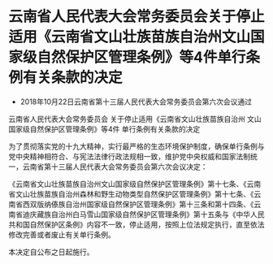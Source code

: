 # 云南省人民代表大会常务委员会关于停止适用《云南省文山壮族苗族自治州文山国家级自然保护区管理条例》等4件单行条例有关条款的决定

- 2018年10月22日云南省第十三届人民代表大会常务委员会第六次会议通过

<!-- INFO END -->

云南省人民代表大会常务委员会 关于停止适用《云南省文山壮族苗族自治州 文山国家级自然保护区管理条例》等4件 单行条例有关条款的决定

为了贯彻落实党的十九大精神，实行最严格的生态环境保护制度，确保单行条例与党中央精神相符合、与宪法法律行政法规相一致，维护党中央权威和国家法制统一，云南省第十三届人民代表大会常务委员会第六次会议决定：

《云南省文山壮族苗族自治州文山国家级自然保护区管理条例》第十七条、《云南省文山壮族苗族自治州森林和野生动物类型自然保护区管理条例》第十七条、《云南省西双版纳傣族自治州国家级自然保护区管理条例》第十三条和第十四条、《云南省迪庆藏族自治州白马雪山国家级自然保护区管理条例》第十五条与《中华人民共和国自然保护区条例》内容不一致，停止适用，按照上位法规定执行，直至依法修改完善或者废止有关单行条例。

本决定自公布之日起施行。
